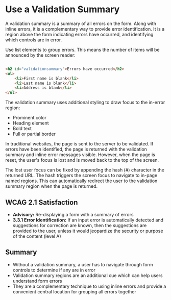 # Use a Validation Summary

A validation summary is a summary of all errors on the form. Along with inline errors, it is a complementary way to provide error identification. It is a region above the form indicating errors have occurred, and identifying which controls are in error.


Use list elements to group errors. This means the number of items will be announced by the screen reader:


```html

<h2 id="validationsummary">Errors have occurred</h2>
<ul>
    <li>First name is blank</li>
    <li>Last name is blank</li>
    <li>Address is blank</li>
</ul>

```


The validation summary uses additional styling to draw focus to the in-error region:
- Prominent color
- Heading element
- Bold text
- Full or partial border


In traditional websites, the page is sent to the server to be validated. If errors have been identified, the page is returned with the validation summary and inline error messages visible. However, when the page is reset, the user's focus is lost and is moved back to the top of the screen.


The lost user focus can be fixed by appending the hash (#) character in the returned URL. The hash triggers the screen focus to navigate to in-page named regions. This can automatically redirect the user to the validation summary region when the page is returned.


## WCAG 2.1 Satisfaction

- **Advisory:** Re-displaying a form with a summary of errors
- **3.3.1 Error Identification:** If an input error is automatically detected and suggestions for correction are known, then the suggestions are provided to the user, unless it would jeopardize the security or purpose of the content (level A)


## Summary

- Without a validation summary, a user has to navigate through form controls to determine if any are in error
- Validation summary regions are an additional cue which can help users understand form errors
- They are a complementary technique to using inline errors and provide a convenient central location for grouping all errors together
